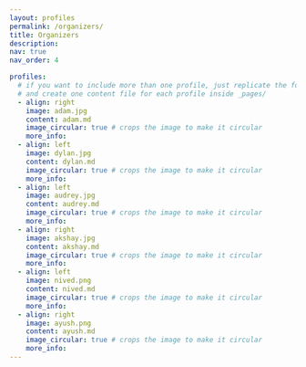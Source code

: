 ```yaml
---
layout: profiles
permalink: /organizers/
title: Organizers
description: 
nav: true
nav_order: 4

profiles:
  # if you want to include more than one profile, just replicate the following block
  # and create one content file for each profile inside _pages/
  - align: right
    image: adam.jpg
    content: adam.md
    image_circular: true # crops the image to make it circular
    more_info:
  - align: left
    image: dylan.jpg
    content: dylan.md
    image_circular: true # crops the image to make it circular
    more_info:
  - align: left
    image: audrey.jpg
    content: audrey.md
    image_circular: true # crops the image to make it circular
    more_info:
  - align: right
    image: akshay.jpg
    content: akshay.md
    image_circular: true # crops the image to make it circular
    more_info:
  - align: left
    image: nived.png
    content: nived.md
    image_circular: true # crops the image to make it circular
    more_info:
  - align: right
    image: ayush.png
    content: ayush.md
    image_circular: true # crops the image to make it circular
    more_info:
---
```


